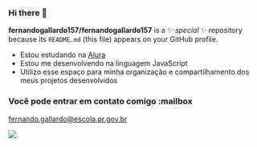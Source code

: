 ### Hi there 👋

**fernandogallardo157/fernandogallardo157** is a ✨ _special_ ✨ repository because its `README.md` (this file) appears on your GitHub profile.

- Estou estudando na [Alura](https://www.alura.com.br)
- Estou me desenvolvendo na linguagem JavaScript
- Utilizo esse espaço para minha organização e compartilhamento dos meus projetos desenvolvidos

### Você pode entrar em contato comigo :mailbox

fernando.gallardo@escola.pr.gov.br

![](https://media.tenor.com/SG0YhQcldrkAAAAC/zero-two-thinking.gif)
